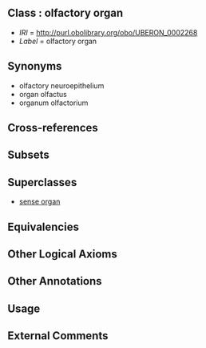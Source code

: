 
## Class : olfactory organ

 * *IRI* = http://purl.obolibrary.org/obo/UBERON_0002268
 * *Label* = olfactory organ

## Synonyms

 * olfactory neuroepithelium
 * organ olfactus
 * organum olfactorium

## Cross-references


## Subsets


## Superclasses

 * [sense organ](../../UBERON/20/UBERON_0000020.md)

## Equivalencies


## Other Logical Axioms


## Other Annotations


## Usage


## External Comments

